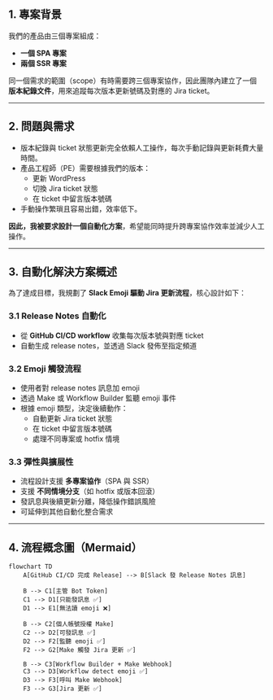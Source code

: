 ## 1. 專案背景
我們的產品由三個專案組成：
- **一個 SPA 專案**
- **兩個 SSR 專案**

同一個需求的範圍（scope）有時需要跨三個專案協作，因此團隊內建立了一個 **版本紀錄文件**，用來追蹤每次版本更新號碼及對應的 Jira ticket。

---

## 2. 問題與需求
- 版本紀錄與 ticket 狀態更新完全依賴人工操作，每次手動記錄與更新耗費大量時間。
- 產品工程師（PE）需要根據我們的版本：
  - 更新 WordPress
  - 切換 Jira ticket 狀態
  - 在 ticket 中留言版本號碼
- 手動操作繁瑣且容易出錯，效率低下。

**因此，我被要求設計一個自動化方案**，希望能同時提升跨專案協作效率並減少人工操作。

---

## 3. 自動化解決方案概述
為了達成目標，我規劃了 **Slack Emoji 驅動 Jira 更新流程**，核心設計如下：

### 3.1 Release Notes 自動化
- 從 **GitHub CI/CD workflow** 收集每次版本號與對應 ticket
- 自動生成 release notes，並透過 Slack 發佈至指定頻道

### 3.2 Emoji 觸發流程
- 使用者對 release notes 訊息加 emoji
- 透過 Make 或 Workflow Builder 監聽 emoji 事件
- 根據 emoji 類型，決定後續動作：
  - 自動更新 Jira ticket 狀態
  - 在 ticket 中留言版本號碼
  - 處理不同專案或 hotfix 情境

### 3.3 彈性與擴展性
- 流程設計支援 **多專案協作**（SPA 與 SSR）
- 支援 **不同情境分支**（如 hotfix 或版本回滾）
- 發訊息與後續更新分離，降低操作錯誤風險
- 可延伸到其他自動化整合需求

---


## 4. 流程概念圖（Mermaid）

```mermaid
flowchart TD
    A[GitHub CI/CD 完成 Release] --> B[Slack 發 Release Notes 訊息]
    
    B --> C1[主管 Bot Token]
    C1 --> D1[只能發訊息 ✅]
    D1 --> E1[無法讀 emoji ❌]

    B --> C2[個人帳號授權 Make]
    C2 --> D2[可發訊息 ✅]
    D2 --> F2[監聽 emoji ✅]
    F2 --> G2[Make 觸發 Jira 更新 ✅]

    B --> C3[Workflow Builder + Make Webhook]
    C3 --> D3[Workflow detect emoji ✅]
    D3 --> F3[呼叫 Make Webhook]
    F3 --> G3[Jira 更新 ✅]

